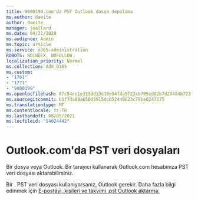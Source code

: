 ```yaml
---
title: 9000199.com'da PST Outlook dosya depolama
ms.author: daeite
author: daeite
manager: joallard
ms.date: 04/21/2020
ms.audience: Admin
ms.topic: article
ms.service: o365-administration
ROBOTS: NOINDEX, NOFOLLOW
localization_priority: Normal
ms.collection: Adm_O365
ms.custom:
- "1761"
- "1771"
- "9000199"
ms.openlocfilehash: 87c54cc1e313dd33e10e94fda9f22cb705ed82b7d29484b723faafb64de89840
ms.sourcegitcommit: b5f7da89a650d2915dc652449623c78be6247175
ms.translationtype: MT
ms.contentlocale: tr-TR
ms.lasthandoff: 08/05/2021
ms.locfileid: "54024442"
---
```

# <a name="pst-data-files-in-outlookcom"></a>Outlook.com'da PST veri dosyaları

Bir dosya veya Outlook. Bir tarayıcı kullanarak Outlook.com hesabınıza PST veri dosyası aktarabilirsiniz.

Bir . PST veri dosyası kullanıyorsanız, Outlook gerekir. Daha fazla bilgi edinmek için [E-postayı, kişileri ve takvimi .pst Outlook aktarma.](https://support.office.com/article/431a8e9a-f99f-4d5f-ae48-ded54b3440ac?wt.mc_id=Office_Outlook_com_Alchemy)